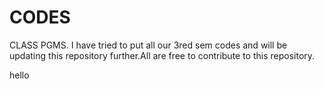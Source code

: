 # CODES
CLASS PGMS.
I have tried to put all our 3red sem codes and will be updating this repository further.All are free to contribute to this repository.

hello 
